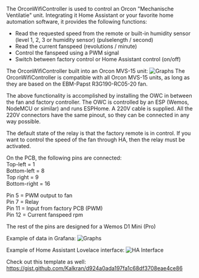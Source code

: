The OrconWifiController is used to control an Orcon "Mechanische Ventilatie" unit. Integrating it Home Assistant or your favorite home automation software, it provides the following functions:

- Read the requested speed from the remote or built-in humidity sensor (level 1, 2, 3 or humidity sensor) (pulselength / second)
- Read the current fanspeed (revolutions / minute)
- Control the fanspeed using a PWM signal
- Switch between factory control or Home Assistant control (on/off)

The OrconWifiController built into an Orcon MVS-15 unit:
<img src="https://github.com/hubertjanhickinson/OrconWifiController/blob/main/OrconWifiController.jpg" alt="Graphs"/>
The OrconWifiController is compatible with all Orcon MVS-15 units, as long as they are based on the EBM-Papst R3G190-RC05-20 fan.

The above functionality is accomplished by installing the OWC in between the fan and factory controller. The OWC is controlled by an ESP (Wemos, NodeMCU or similar) and runs ESPHome. A 220V cable is supplied. All the 220V connectors have the same pinout, so they can be connected in any way possible.

The default state of the relay is that the factory remote is in control. If you want to control the speed of the fan through HA, then the relay must be activated. 

On the PCB, the following pins are connected:\
Top-left = 1\
Bottom-left = 8\
Top right = 9\
Bottom-right = 16

Pin 5  = PWM output to fan\
Pin 7  = Relay\
Pin 11 = Input from factory PCB (PWM)\
Pin 12 = Current fanspeed rpm

The rest of the pins are designed for a Wemos D1 Mini (Pro)

Example of data in Grafana:
<img src="https://github.com/hubertjanhickinson/OrconWifiController/blob/main/Graphs.png" alt="Graphs"/>

Example of Home Assistant Lovelace interface:
<img src="https://github.com/hubertjanhickinson/OrconWifiController/blob/main/HA.png" alt="HA Interface"/>

Check out this template as well:
https://gist.github.com/Kalkran/d924a0ada197fa1c68df3708eae4ce86
